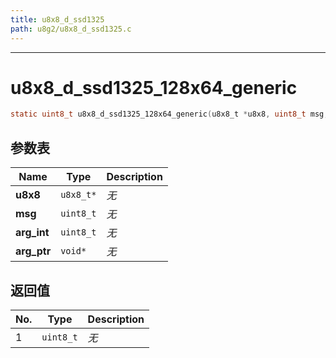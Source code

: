 ```yaml
---
title: u8x8_d_ssd1325
path: u8g2/u8x8_d_ssd1325.c
---
```

--------------------------------------------------
# u8x8_d_ssd1325_128x64_generic

```c
static uint8_t u8x8_d_ssd1325_128x64_generic(u8x8_t *u8x8, uint8_t msg, uint8_t arg_int, void *arg_ptr)
```


## 参数表

Name | Type | Description
-----|------|--------------
**u8x8**|`u8x8_t*`| *无*
**msg**|`uint8_t`| *无*
**arg_int**|`uint8_t`| *无*
**arg_ptr**|`void*`| *无*

## 返回值

No. | Type | Description
----|------|--------------
1 |`uint8_t`| *无*


